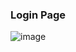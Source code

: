 
###  Login Page 
![image](https://user-images.githubusercontent.com/98692987/181639881-f9a6e5fd-ce4a-456d-819d-e31281320aec.png)
